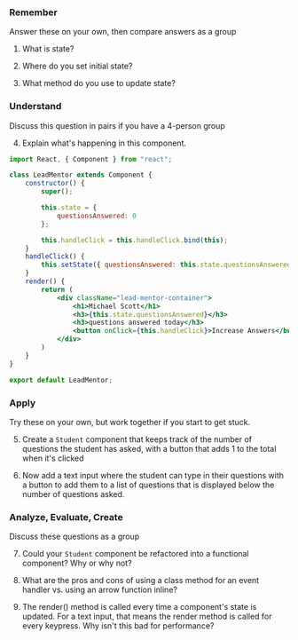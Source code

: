 ### Remember

Answer these on your own, then compare answers as a group

1.  What is state?

2.  Where do you set initial state?

3.  What method do you use to update state?

### Understand

Discuss this question in pairs if you have a 4-person group

4.  Explain what's happening in this component.

```jsx
import React, { Component } from "react";

class LeadMentor extends Component {
    constructor() {
        super();

        this.state = {
            questionsAnswered: 0
        };

        this.handleClick = this.handleClick.bind(this);
    }
    handleClick() {
        this.setState({ questionsAnswered: this.state.questionsAnswered + 1 });
    }
    render() {
        return (
            <div className="lead-mentor-container">
                <h1>Michael Scott</h1>
                <h3>{this.state.questionsAnswered}</h3>
                <h3>questions answered today</h3>
                <button onClick={this.handleClick}>Increase Answers</button>
            </div>
        )
    }
}

export default LeadMentor;
```

### Apply

Try these on your own, but work together if you start to get stuck.

5.  Create a `Student` component that keeps track of the number of questions the student has asked, with a button that adds 1 to the total when it's clicked

6.  Now add a text input where the student can type in their questions with a button to add them to a list of questions that is displayed below the number of questions asked.

### Analyze, Evaluate, Create

Discuss these questions as a group

7.  Could your `Student` component be refactored into a functional component? Why or why not?

8.  What are the pros and cons of using a class method for an event handler vs. using an arrow function inline?

9.  The render() method is called every time a component's state is updated. For a text input, that means the render method is called for every keypress. Why isn't this bad for performance?
